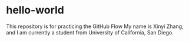 # hello-world
This repository is for practicing the GitHub Flow
My name is Xinyi Zhang, and I am currently a student from University of California, San Diego.
